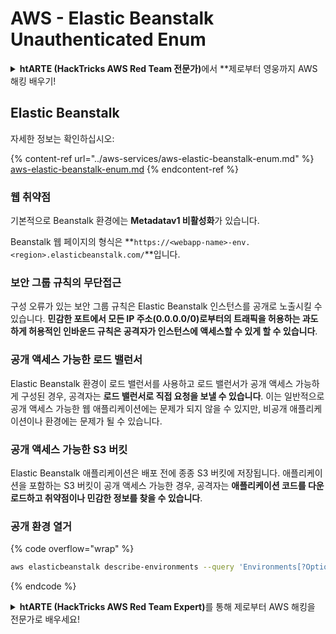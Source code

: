 # AWS - Elastic Beanstalk Unauthenticated Enum

<details>

<summary><strong>htARTE (HackTricks AWS Red Team 전문가)</strong>에서 **제로부터 영웅까지 AWS 해킹 배우기!</summary>

다른 방법으로 HackTricks를 지원하는 방법:

* **회사가 HackTricks에 광고되길 원하거나 HackTricks를 PDF로 다운로드**하려면 [**구독 요금제**](https://github.com/sponsors/carlospolop)를 확인하세요!
* [**공식 PEASS & HackTricks 스왜그**](https://peass.creator-spring.com)를 얻으세요
* [**The PEASS Family**](https://opensea.io/collection/the-peass-family)를 발견하세요, 당사의 독점 [**NFTs**](https://opensea.io/collection/the-peass-family) 컬렉션
* **💬 [**Discord 그룹**](https://discord.gg/hRep4RUj7f) 또는 [**텔레그램 그룹**](https://t.me/peass)에 가입하거나** Twitter에서 **@hacktricks\_live**](https://twitter.com/hacktricks\_live)**를 팔로우하세요.
* **HackTricks** 및 **HackTricks Cloud** github 저장소에 PR을 제출하여 해킹 트릭을 공유하세요.

</details>

## Elastic Beanstalk

자세한 정보는 확인하십시오:

{% content-ref url="../aws-services/aws-elastic-beanstalk-enum.md" %}
[aws-elastic-beanstalk-enum.md](../aws-services/aws-elastic-beanstalk-enum.md)
{% endcontent-ref %}

### 웹 취약점

기본적으로 Beanstalk 환경에는 **Metadatav1 비활성화**가 있습니다.

Beanstalk 웹 페이지의 형식은 **`https://<webapp-name>-env.<region>.elasticbeanstalk.com/`**입니다.

### 보안 그룹 규칙의 무단접근

구성 오류가 있는 보안 그룹 규칙은 Elastic Beanstalk 인스턴스를 공개로 노출시킬 수 있습니다. **민감한 포트에서 모든 IP 주소(0.0.0.0/0)로부터의 트래픽을 허용하는 과도하게 허용적인 인바운드 규칙은 공격자가 인스턴스에 액세스할 수 있게 할 수 있습니다**.

### 공개 액세스 가능한 로드 밸런서

Elastic Beanstalk 환경이 로드 밸런서를 사용하고 로드 밸런서가 공개 액세스 가능하게 구성된 경우, 공격자는 **로드 밸런서로 직접 요청을 보낼 수 있습니다**. 이는 일반적으로 공개 액세스 가능한 웹 애플리케이션에는 문제가 되지 않을 수 있지만, 비공개 애플리케이션이나 환경에는 문제가 될 수 있습니다.

### 공개 액세스 가능한 S3 버킷

Elastic Beanstalk 애플리케이션은 배포 전에 종종 S3 버킷에 저장됩니다. 애플리케이션을 포함하는 S3 버킷이 공개 액세스 가능한 경우, 공격자는 **애플리케이션 코드를 다운로드하고 취약점이나 민감한 정보를 찾을 수 있습니다**.

### 공개 환경 열거

{% code overflow="wrap" %}
```bash
aws elasticbeanstalk describe-environments --query 'Environments[?OptionSettings[?OptionName==`aws:elbv2:listener:80:defaultProcess` && contains(OptionValue, `redirect`)]].{EnvironmentName:EnvironmentName, ApplicationName:ApplicationName, Status:Status}' --output table
```
{% endcode %}

<details>

<summary><strong>htARTE (HackTricks AWS Red Team Expert)</strong>를 통해 제로부터 AWS 해킹을 전문가로 배우세요!</summary>

HackTricks를 지원하는 다른 방법:

* **회사를 HackTricks에서 광고하거나 HackTricks를 PDF로 다운로드**하고 싶다면 [**구독 요금제**](https://github.com/sponsors/carlospolop)를 확인하세요!
* [**공식 PEASS & HackTricks 스왜그**](https://peass.creator-spring.com)를 구매하세요
* [**The PEASS Family**](https://opensea.io/collection/the-peass-family)를 발견하세요, 당사의 독점 [**NFTs**](https://opensea.io/collection/the-peass-family) 컬렉션
* 💬 [**Discord 그룹**](https://discord.gg/hRep4RUj7f) 또는 [**텔레그램 그룹**](https://t.me/peass)에 **가입**하거나 **트위터** 🐦 [**@hacktricks\_live**](https://twitter.com/hacktricks\_live)를 **팔로우**하세요.
* **HackTricks** 및 **HackTricks Cloud** github 저장소에 PR을 제출하여 해킹 트릭을 공유하세요.

</details>
